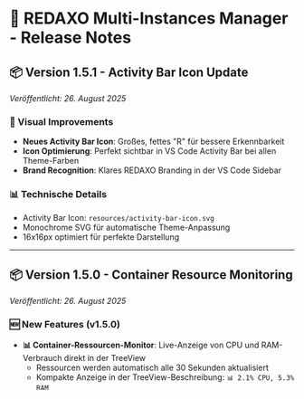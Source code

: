 # 🚀 REDAXO Multi-Instances Manager - Release Notes

## 📦 Version 1.5.1 - Activity Bar Icon Update
*Veröffentlicht: 26. August 2025*

### 🎨 Visual Improvements
- **Neues Activity Bar Icon**: Großes, fettes "R" für bessere Erkennbarkeit
- **Icon Optimierung**: Perfekt sichtbar in VS Code Activity Bar bei allen Theme-Farben
- **Brand Recognition**: Klares REDAXO Branding in der VS Code Sidebar

### 📊 Technische Details
- Activity Bar Icon: `resources/activity-bar-icon.svg`
- Monochrome SVG für automatische Theme-Anpassung
- 16x16px optimiert für perfekte Darstellung

---

## 📦 Version 1.5.0 - Container Resource Monitoring
*Veröffentlicht: 26. August 2025*

### 🆕 New Features (v1.5.0)
- **📊 Container-Ressourcen-Monitor**: Live-Anzeige von CPU und RAM-Verbrauch direkt in der TreeView
  - Ressourcen werden automatisch alle 30 Sekunden aktualisiert
  - Kompakte Anzeige in der TreeView-Beschreibung: `📊 2.1% CPU, 5.3% RAM`
  - Detaillierte Ressourcen-Info im Tooltip mit Web/DB-Container-Aufschlüsselung
  - Asynchrone Laden mit sofortigem TreeView-Update
- **🔧 Smart Container-Log-Management**: Korrekte Container-Namen für alle Instanz-Typen
  - Custom Instances: `instancename_web` / `instancename_db`
  - REDAXO Instances: `redaxo-instancename` / `redaxo-instancename_db`
  - Benutzer-Auswahl zwischen Web- und Database-Container-Logs
  - Automatische Erkennung des Instanz-Typs für korrekte Container-Namen
- **⚡ Auto-Refresh TreeView**: Automatische Aktualisierung der TreeView alle 30 Sekunden
  - Live-Updates der Ressourcen-Informationen
  - Bessere Performance durch asynchrone Ressourcen-Laden
  - Sofortige Anzeige-Updates nach Ressourcen-Laden

### 🔧 Technical Improvements (v1.5.0)
- **ResourceMonitor-Klasse**: Vollständige Docker-Stats-Integration mit CPU/RAM-Monitoring
- **Enhanced TreeView**: Erweiterte Tooltips und Beschreibungen mit Live-Ressourcen-Daten
- **Container-Name-Resolver**: Intelligente Erkennung der korrekten Container-Namen
- **Memory-Optimized**: Effiziente Ressourcen-Abfrage ohne Performance-Impact

### 🔄 Previous Features (v1.4.0)
- �️ **Intuitive Click Behavior**: Instanzen-Klick öffnet Aktionsmenü statt Browser
- ❓ **Comprehensive Help System**: Detaillierte Hilfe-Sektion mit allen Features
- 🚀 **REDAXO Loader Integration**: Download-Link und Anleitung für automatische REDAXO-Installation

### 🔄 Previous Features (v1.3.0)
- 🎯 **Visual Instance Type Distinction**: TreeView zeigt deutlich REDAXO vs Custom Instanzen
- 📋 **Copy Buttons für Login-Informationen**: Ein-Klick-Kopieren für URLs, Credentials etc.
- 🏠 **Verbesserte Hosts File Integration**: Intelligente Hosts-Datei-Verwaltung
- 🔒 **SSL Certificate Mounting Fix**: Korrekte SSL-Pfade
- ⚡ **Unified PHP Configuration**: Konsistente PHP-Limits über alle Instance-Typen

### ✨ Core Features (weiterhin verfügbar)
- 🏗️ Multi-Instance Management für REDAXO & Custom PHP-Projekte
- 🔒 SSL/HTTPS mit mkcert Integration
- 🐳 Docker Compose Setup mit optimierten Templates
- 🔑 Login-Informationen Panel mit Copy-Funktionalität
- 📦 Custom Instance Projektstruktur (project/public)
- 🌐 Automatische Port-Verwaltung und SSL-Setup

### 📥 Installation
1. VSIX herunterladen
2. VS Code → `Cmd+Shift+P` → "Extensions: Install from VSIX"
3. Datei auswählen

### 🏁 Quick Start
1. Sidebar öffnen → Instanz erstellen (REDAXO oder Custom)
2. PHP & MariaDB Version auswählen  
3. Optional SSL aktivieren
4. **NEU**: Klick auf Instanz öffnet Aktionsmenü
5. **NEU**: Live-Ressourcen in TreeView anzeigen (📊 CPU/RAM)
6. Browser, Info-Panel oder andere Aktionen wählen

### 📊 Ressourcen-Monitor Features
- **Live-Anzeige**: CPU und RAM direkt in der TreeView-Beschreibung
- **Auto-Update**: Ressourcen aktualisieren sich alle 30 Sekunden  
- **Detaillierte Info**: Hover über Instanz für erweiterte Ressourcen-Details
- **Container-spezifisch**: Separate Anzeige für Web- und DB-Container
- **Performance**: Effiziente Ressourcen-Abfrage ohne Verzögerung

### 🔧 Container-Log-Verbesserungen
- **Smart Container-Namen**: Automatische Erkennung der korrekten Container-Namen
- **Custom Instances**: `instancename_web` und `instancename_db`
- **REDAXO Instances**: `redaxo-instancename` und `redaxo-instancename_db`
- **Log-Auswahl**: Wählen zwischen Web- und Database-Container-Logs

### 🆕 REDAXO Loader für Custom Instances
1. [REDAXO Loader](https://redaxo.org/loader) herunterladen
2. In `project/public/` Ordner der Custom Instance kopieren
3. Instance im Browser öffnen
4. REDAXO Version auswählen und automatisch installieren

### 🌐 Beispiel URLs
- HTTP: `http://localhost:8080`
- Backend: `http://localhost:8080/redaxo` 
- HTTPS (mit Hosts-Eintrag): `https://instancename.local:8443`

### 🔧 System Requirements
- Docker Desktop installiert und laufend
- VS Code 1.74.0 oder höher
- macOS/Linux (Windows mit WSL2)

### ❤️ Community
GitHub Issues & REDAXO Slack – siehe README für Details.
